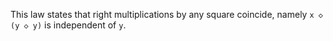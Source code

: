 This law states that right multiplications by any square coincide, namely `x ◇ (y ◇ y)` is independent of `y`.
